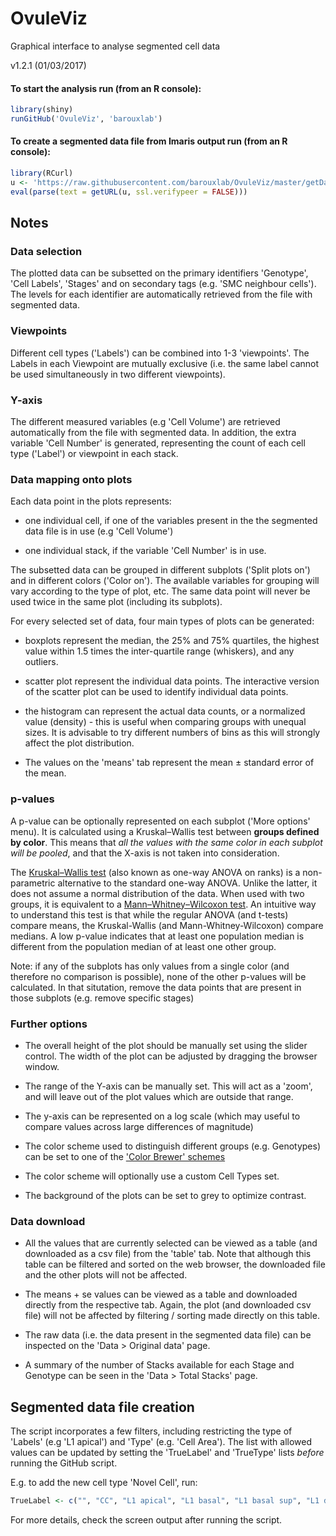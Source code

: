 # OvuleViz
Graphical interface to analyse segmented cell data

v1.2.1 (01/03/2017)

#### To start the analysis run (from an R console):

```R
library(shiny)
runGitHub('OvuleViz', 'barouxlab')
```

#### To create a segmented data file from Imaris output run (from an R console):

```R
library(RCurl)
u <- 'https://raw.githubusercontent.com/barouxlab/OvuleViz/master/getData.R'
eval(parse(text = getURL(u, ssl.verifypeer = FALSE)))
```

## Notes

### Data selection

The plotted data can be subsetted on the primary identifiers 'Genotype', 'Cell Labels', 'Stages' and on secondary tags (e.g. 'SMC neighbour cells'). The levels for each identifier are automatically retrieved from the file with segmented data.

### Viewpoints

Different cell types ('Labels') can be combined into 1-3 'viewpoints'. The Labels in each Viewpoint are mutually exclusive (i.e. the same label cannot be used simultaneously in two different viewpoints).

### Y-axis

The different measured variables (e.g 'Cell Volume') are retrieved automatically from the file with segmented data. In addition, the extra variable 'Cell Number' is generated, representing the count of each cell type ('Label') or viewpoint in each stack.

### Data mapping onto plots

Each data point in the plots represents:

* one individual cell, if one of the variables present in the the segmented data file is in use (e.g 'Cell Volume')

* one individual stack, if the variable 'Cell Number' is in use.

The subsetted data can be grouped in different subplots ('Split plots on') and in different colors ('Color on'). The available variables for grouping will vary according to the type of plot, etc. The same data point will never be used twice in the same plot (including its subplots).

For every selected set of data, four main types of plots can be generated:

- boxplots represent the median, the 25% and 75% quartiles, the highest value within 1.5 times the inter-quartile range (whiskers), and any outliers.

- scatter plot represent the individual data points. The interactive version of the scatter plot can be used to identify individual data points.

- the histogram can represent the actual data counts, or a normalized value (density) - this is useful when comparing groups with unequal sizes. It is advisable to try different numbers of bins as this will strongly affect the plot distribution.

- The values on the 'means' tab represent the mean ± standard error of the mean.

### p-values

A p-value can be optionally represented on each subplot ('More options' menu). It is calculated using a Kruskal–Wallis test between **groups defined by color**. This means that *all the values with the same color in each subplot will be pooled*, and that the X-axis is not taken into consideration.

The [Kruskal–Wallis test](https://en.wikipedia.org/wiki/Kruskal%E2%80%93Wallis_one-way_analysis_of_variance) (also known as one-way ANOVA on ranks) is a non-parametric alternative to the standard one-way ANOVA. Unlike the latter, it does not assume a normal distribution of the data. When used with two groups, it is equivalent to a [Mann–Whitney–Wilcoxon test](https://en.wikipedia.org/wiki/Mann%E2%80%93Whitney_U_test). An intuitive way to understand this test is that while the regular ANOVA (and t-tests) compare means, the Kruskal-Wallis (and Mann-Whitney-Wilcoxon) compare medians. A low p-value indicates that at least one population median is different from the population median of at least one other group.

Note: if any of the subplots has only values from a single color (and therefore no comparison is possible), none of the other p-values will be calculated. In that situtation, remove the data points that are present in those subplots (e.g. remove specific stages)


### Further options

- The overall height of the plot should be manually set using the slider control. The width of the plot can be adjusted by dragging the browser window.

- The range of the Y-axis can be manually set. This will act as a 'zoom', and will leave out of the plot values which are outside that range.

- The y-axis can be represented on a log scale (which may useful to compare values across large differences of magnitude)

- The color scheme used to distinguish different groups (e.g. Genotypes) can be set to one of the ['Color Brewer' schemes](http://colorbrewer2.org/)

- The color scheme will optionally use a custom Cell Types set.

- The background of the plots can be set to grey to optimize contrast.



### Data download
- All the values that are currently selected can be viewed as a table (and downloaded as a csv file) from the 'table' tab. Note that although this table can be filtered and sorted on the web browser, the downloaded file and the other plots will not be affected.

- The means + se values can be viewed as a table and downloaded directly from the respective tab. Again, the plot (and downloaded csv file) will not be affected by filtering / sorting made directly on this table.

- The raw data (i.e. the data present in the segmented data file) can be inspected on the 'Data > Original data' page.

- A summary of the number of Stacks available for each Stage and Genotype can be seen in the 'Data > Total Stacks' page.

## Segmented data file creation

The script incorporates a few filters, including restricting the type of 'Labels' (e.g 'L1 apical') and 'Type' (e.g. 'Cell Area'). The list with allowed values can be updated by setting the 'TrueLabel' and 'TrueType' lists *before* running the GitHub script.

E.g. to add the new cell type 'Novel Cell', run:

```r
TrueLabel <- c("", "CC", "L1 apical", "L1 basal", "L1 basal sup", "L1 dome", "L2 apical", "L2 basal", "L2 basal sup", "pSMC", "SMC", "Novel Cell")
```

For more details, check the screen output after running the script.
